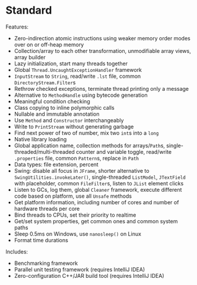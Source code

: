 # Standard

Features:
- Zero-indirection atomic instructions using weaker memory order modes over on or off-heap memory
- Collection/array to each other transformation, unmodifiable array views, array builder
- Lazy initialization, start many threads together
- Global `Thread.UncaughtExceptionHandler` framework
- `InputStream` to `String`, read/write `.lst` file, common `DirectoryStream.Filter`s
- Rethrow checked exceptions, terminate thread printing only a message
- Alternative to `MethodHandle` using bytecode generation
- Meaningful condition checking
- Class copying to inline polymorphic calls
- Nullable and immutable annotation
- Use `Method` and `Constructor` interchangeably
- Write to `PrintStream` without generating garbage
- Find next power of two of number, mix two `int`s into a `long`
- Native library loading
- Global application name, collection methods for arrays/`Path`s, single-threaded/multi-threaded counter and variable toggle, read/write `.properties` file, common `Pattern`s, replace in `Path`
- Data types: file extension, percent
- Swing: disable all focus in `JFrame`, shorter alternative to `SwingUtilities.invokeLater()`, single-threaded `ListModel`, `JTextField` with placeholder, common `FileFilter`s, listen to `JList` element clicks
- Listen to GCs, log them, global `Cleaner` framework, execute different code based on platform, use all `Unsafe` methods
- Get platform information, including number of cores and number of hardware threads per core
- Bind threads to CPUs, set their priority to realtime
- Get/set system properties, get common ones and common system paths
- Sleep 0.5ms on Windows, use `nanosleep()` on Linux
- Format time durations

Includes:
- Benchmarking framework
- Parallel unit testing framework (requires IntelliJ IDEA)
- Zero-configuration C++/JAR build tool (requires IntelliJ IDEA)
